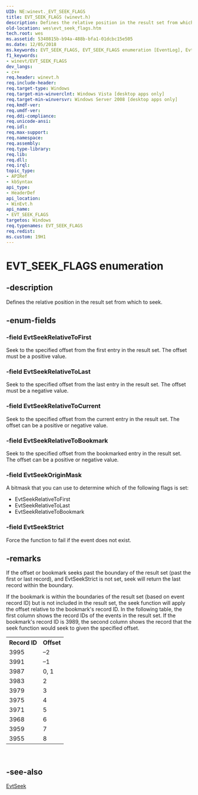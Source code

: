 ```yaml
---
UID: NE:winevt._EVT_SEEK_FLAGS
title: EVT_SEEK_FLAGS (winevt.h)
description: Defines the relative position in the result set from which to seek.
old-location: wes\evt_seek_flags.htm
tech.root: wes
ms.assetid: 5340815b-b94a-488b-bfa1-01dcbc15e505
ms.date: 12/05/2018
ms.keywords: EVT_SEEK_FLAGS, EVT_SEEK_FLAGS enumeration [EventLog], EvtSeekOriginMask, EvtSeekRelativeToBookmark, EvtSeekRelativeToCurrent, EvtSeekRelativeToFirst, EvtSeekRelativeToLast, EvtSeekStrict, wes.evt_seek_flags, winevt/EVT_SEEK_FLAGS, winevt/EvtSeekOriginMask, winevt/EvtSeekRelativeToBookmark, winevt/EvtSeekRelativeToCurrent, winevt/EvtSeekRelativeToFirst, winevt/EvtSeekRelativeToLast, winevt/EvtSeekStrict
f1_keywords:
- winevt/EVT_SEEK_FLAGS
dev_langs:
- c++
req.header: winevt.h
req.include-header: 
req.target-type: Windows
req.target-min-winverclnt: Windows Vista [desktop apps only]
req.target-min-winversvr: Windows Server 2008 [desktop apps only]
req.kmdf-ver: 
req.umdf-ver: 
req.ddi-compliance: 
req.unicode-ansi: 
req.idl: 
req.max-support: 
req.namespace: 
req.assembly: 
req.type-library: 
req.lib: 
req.dll: 
req.irql: 
topic_type:
- APIRef
- kbSyntax
api_type:
- HeaderDef
api_location:
- WinEvt.h
api_name:
- EVT_SEEK_FLAGS
targetos: Windows
req.typenames: EVT_SEEK_FLAGS
req.redist: 
ms.custom: 19H1
---
```


# EVT_SEEK_FLAGS enumeration


## -description


Defines the relative position in the result set from which to seek.


## -enum-fields




### -field EvtSeekRelativeToFirst

Seek to the specified offset from the first entry in the result set. The offset must be a positive value.


### -field EvtSeekRelativeToLast

Seek to the specified offset from the last entry in the result set. The offset must be a negative value.


### -field EvtSeekRelativeToCurrent

Seek to the specified offset from the current entry in the result set. The offset can be a positive or negative value.


### -field EvtSeekRelativeToBookmark

Seek to the specified offset from the bookmarked entry in the result set. The offset can be a positive or negative value.


### -field EvtSeekOriginMask

A bitmask that you can use to determine which of the following flags is set:

<ul>
<li>EvtSeekRelativeToFirst</li>
<li>EvtSeekRelativeToLast</li>
<li>EvtSeekRelativeToBookmark</li>
</ul>

### -field EvtSeekStrict

Force the function to fail if the event does not exist.


## -remarks



If the offset or bookmark seeks past the boundary of the result set (past the first or last record), and EvtSeekStrict is not set, seek will return the last record within the boundary.

If the bookmark is within the boundaries of the result set (based on event record ID) but is not included in the result set, the seek function will apply the offset relative to the bookmark's record ID. In the following table, the first column shows the record IDs of the events in the result set. If the bookmark's record ID is 3989, the second column shows the record that the seek function would seek to given the specified offset.

<table>
<tr>
<th>Record ID</th>
<th>Offset</th>
</tr>
<tr>
<td>3995</td>
<td>–2</td>
</tr>
<tr>
<td>3991</td>
<td>–1</td>
</tr>
<tr>
<td>3987</td>
<td>0, 1</td>
</tr>
<tr>
<td>3983</td>
<td>2</td>
</tr>
<tr>
<td>3979</td>
<td>3</td>
</tr>
<tr>
<td>3975</td>
<td>4</td>
</tr>
<tr>
<td>3971</td>
<td>5</td>
</tr>
<tr>
<td>3968</td>
<td>6</td>
</tr>
<tr>
<td>3959</td>
<td>7</td>
</tr>
<tr>
<td>3955</td>
<td>8</td>
</tr>
</table>
 




## -see-also




<a href="https://docs.microsoft.com/windows/desktop/api/winevt/nf-winevt-evtseek">EvtSeek</a>
 

 


